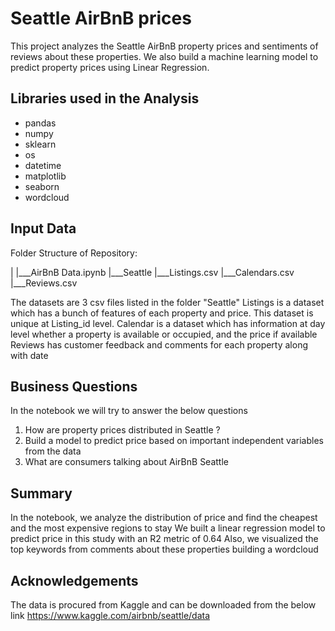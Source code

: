 
# Seattle AirBnB prices 
This project analyzes the Seattle AirBnB property prices and sentiments of reviews about these properties.
We also build a machine learning model to predict property prices using Linear Regression.

## Libraries used in the Analysis
- pandas
- numpy
- sklearn
- os 
- datetime
- matplotlib
- seaborn
- wordcloud

## Input Data
Folder Structure of Repository:

|
|___AirBnB Data.ipynb
|___Seattle
	|___Listings.csv
	|___Calendars.csv
	|___Reviews.csv

The datasets are 3 csv files listed in the folder "Seattle"
Listings is a dataset which has a bunch of features of each property and price. This dataset is unique at Listing_id level.
Calendar is a dataset which has information at day level whether a property is available or occupied, and the price if available
Reviews has customer feedback and comments for each property along with date

## Business Questions
In the notebook we will try to answer the below questions
1. How are property prices distributed in Seattle ?
2. Build a model to predict price based on important independent variables from the data
3. What are consumers talking about AirBnB Seattle

## Summary
In the notebook, we analyze the distribution of price and find the cheapest and the most expensive regions to stay
We built a linear regression model to predict price in this study with an R2 metric of 0.64
Also, we visualized the top keywords from comments about these properties building a wordcloud

## Acknowledgements
The data is procured from Kaggle and can be downloaded from the below link https://www.kaggle.com/airbnb/seattle/data
